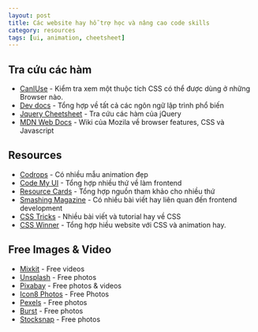 ```yaml
---
layout: post
title: Các website hay hỗ trợ học và nâng cao code skills
category: resources
tags: [ui, animation, cheetsheet]
---
```


## Tra cứu các hàm

- [CanIUse](https://caniuse.com/) - Kiểm tra xem một thuộc tích CSS có thể được dùng ở những Browser nào.
- [Dev docs](http://devdocs.io/) - Tổng hợp về tất cả các ngôn ngữ lập trình phổ biến
- [Jquery Cheetsheet](https://oscarotero.com/jquery/) - Tra cứu các hàm của jQuery
- [MDN Web Docs](https://developer.mozilla.org/en-US/) - Wiki của Mozila về browser features, CSS và Javascript

## Resources

- [Codrops](https://tympanus.net/codrops/) - Có nhiều mẫu animation đẹp
- [Code My UI](http://codemyui.com/) - Tổng hợp nhiều thứ về làm frontend
- [Resource Cards](https://resourcecards.com/) - Tổng hợp nguồn tham khảo cho nhiều thứ
- [Smashing Magazine](https://www.smashingmagazine.com/) - Có nhiều bài viết hay liên quan đến frontend development
- [CSS Tricks](https://css-tricks.com/) - Nhiều bài viết và tutorial hay về CSS
- [CSS Winner](http://www.csswinner.com/) - Tổng hợp hiều website với CSS và animation hay.

## Free Images & Video

- [Mixkit](https://mixkit.co/) - Free videos
- [Unsplash](https://unsplash.com/) - Free photos
- [Pixabay](https://pixabay.com/en/) - Free photos & videos
- [Icon8 Photos](https://photos.icons8.com/) - Free Photos
- [Pexels](https://www.pexels.com/) - Free photos
- [Burst](https://burst.shopify.com/) - Free photos
- [Stocksnap](https://stocksnap.io/) - Free photos
